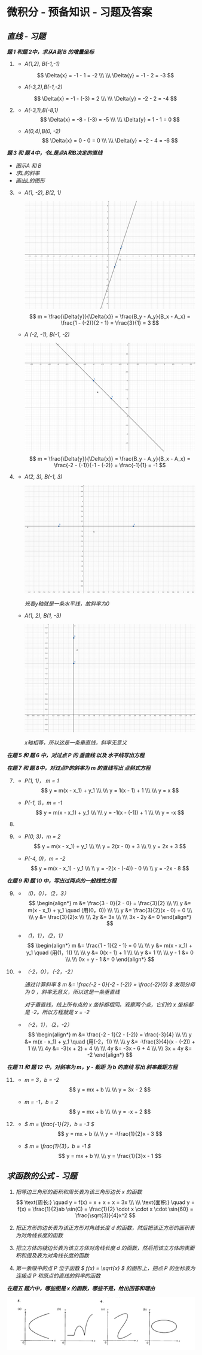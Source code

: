 # 微积分 - 预备知识 - 习题及答案


## ***直线 - 习题***

***题 1 和题 2中，求从A到 B 的增量坐标***

1. * *A(1,2), B(-1,-1)*

   $$
   \Delta{x} = -1 - 1 = -2
   \\\ \\\
   \Delta{y} = -1 - 2 = -3
   $$

   * *A(-3,2),B(-1,-2)*

   $$
   \Delta{x} = -1 - (-3) = 2
   \\\ \\\
   \Delta{y} = -2 - 2 = -4
   $$

2. * *A(-3,1),B(-8,1)*
     $$
     \Delta{x} = -8 - (-3) = -5
     \\\ \\\
     \Delta{y} = 1 - 1 = 0
     $$

   * *A(0,4),B(0, -2)*
     $$
     \Delta{x} = 0 - 0 = 0
     \\\ \\\
     \Delta{y} = -2 - 4 = -6
     $$

***题 3 和 题 4中，令L是点A和B决定的直线***

* *图示A 和 B*
* *求L的斜率*
* *画出L的图形*

3. * *A(1, -2), B(2, 1)*

     ![图示](https://raw.githubusercontent.com/vlicecream/cloudImage/main/image-20250809130926908.png)
     $$
     m = \frac{\Delta{y}}{\Delta{x}} = \frac{B_y - A_y}{B_x - A_x} = \frac{1 - (-2)}{2 - 1} = \frac{3}{1} = 3
     $$

   * *A (-2, -1), B(-1, -2)*

     ![图示](https://raw.githubusercontent.com/vlicecream/cloudImage/main/image-20250809132151041.png)
     $$
     m = \frac{\Delta{y}}{\Delta{x}} = \frac{B_y - A_y}{B_x - A_x} = \frac{-2 - (-1)}{-1 - (-2)} = \frac{-1}{1} = -1
     $$
     

4. * *A(2, 3), B(-1, 3)*

     ![图示](https://raw.githubusercontent.com/vlicecream/cloudImage/main/image-20250809132419562.png)

     *光看y轴就是一条水平线，故斜率为0*

   * *A(1, 2), B(1, -3)*

     ![图示](https://raw.githubusercontent.com/vlicecream/cloudImage/main/image-20250809132636210.png)

     *x轴相等，所以这是一条垂直线，斜率无意义*

***在题 5 和 题 6 中，对过点 P 的 垂直线 以及 水平线写出方程***

***在题 7 和 题 8中，对过点P的斜率为 m 的直线写出 点斜式方程***

7. * *P(1, 1)， m = 1*
     $$
     y = m(x - x_1) + y_1
     \\\ \\\
     y = 1(x - 1) + 1
     \\\ \\\
     y = x
     $$

   * *P(-1, 1)，m = -1*
     $$
     y = m(x - x_1) + y_1
     \\\ \\\
     y = -1(x - (-1)) + 1
     \\\ \\\
     y = -x
     $$

8. 

8. * *P(0, 3)，m = 2*
     $$
     y = m(x - x_1) + y_1
     \\\ \\\
     y = 2(x - 0) + 3
     \\\ \\
     y = 2x + 3
     $$

   * *P(-4, 0)，m = -2*
     $$
     y = m(x - x_1) - y_1
     \\\ \\
     y = -2(x - (-4)) - 0
     \\\ \\
     y = -2x - 8
     $$

***在题 9 和 题 10 中，写出过两点的一般线性方程***

9. * *（0，0），（2，3）*
     $$
     \begin{align*}
     m &= \frac{3 - 0}{2 - 0} = \frac{3}{2}
     \\\ \\\
     y &= m(x - x_1) + y_1 \quad (用(0，0))
     \\\ \\\
     y &= \frac{3}{2}(x - 0) + 0
     \\\ \\\
     y &= \frac{3}{2}x
     \\\ \\\
     2y &= 3x
     \\\ \\\
     3x - 2y &= 0
     \end{align*}
     $$

   * *（1，1），（2，1）*
     $$
     \begin{align*}
     m &= \frac{1 - 1}{2 - 1} = 0
     \\\ \\\
     y &= m(x - x_1) + y_1 \quad (用(1，1))
     \\\ \\\
     y &= 0(x - 1) + 1
     \\\ \\\
     y &= 1
     \\\ \\\
     y - 1 &= 0
     \\\ \\\
     0x + y - 1 &= 0
     \end{align*}
     $$

10. * *（-2，0），（-2，-2）*

      *通过计算斜率 $ m &= \frac{-2 - 0}{-2 - (-2)} = \frac{-2}{0} $ 发现分母为 0 ，斜率无意义，所以这是一条垂直线*

      *对于垂直线，线上所有点的 x 坐标都相同。观察两个点，它们的 x 坐标都是 -2。所以方程就是 x = -2*

    * *（-2，1），（2，-2）*
      $$
      \begin{align*}
      m &= \frac{-2 - 1}{2 - (-2)} = \frac{-3}{4}
      \\\ \\\
      y &= m(x - x_1) + y_1 \quad (用(-2，1))
      \\\ \\\
      y &= -\frac{3}{4}(x - (-2)) + 1
      \\\ \\\
      4y &= -3(x + 2) + 4
      \\\ \\\
      4y &= -3x - 6 + 4
      \\\ \\\
      3x + 4y &= -2
      \end{align*}
      $$

***在题 11 和 题 12 中，对斜率为 m，y - 截距 为 b 的直线 写出 斜率截距方程***

11. * *m = 3，b = -2*
      $$
      y = mx + b
      \\\ \\\
      y = 3x - 2
      $$

    * *m = -1，b = 2*
      $$
      y = mx + b
      \\\ \\\
      y = -x + 2
      $$

12. * *$ m = \frac{-1}{2}，b = -3 $*
      $$
      y = mx + b
      \\\ \\
      y = -\frac{1}{2}x - 3
      $$

    * *$ m = \frac{1}{3}，b = -1 $*
      $$
      y = mx + b
      \\\ \\\
      y = \frac{1}{3}x - 1
      $$

## ***求函数的公式 - 习题***

1. *把等边三角形的面积和周长表为该三角形边长 x 的函数*
   $$
   \text{周长:} \quad y = f(x) = x + x + x = 3x
   \\\ \\\
   \text{面积:} \quad y = f(x) = \frac{1}{2}ab \sin(C) = \frac{1}{2} \cdot x \cdot x \cdot \sin{60} = \frac{\sqrt{3}}{4}x^2
   $$

2. *把正方形的边长表为该正方形对角线长度 d 的函数，然后把该正方形的面积表为对角线长度的函数*

3. *把立方体的棱边长表为该立方体对角线长度 d 的函数，然后把该立方体的表面积和提及表为对角线长度的函数*

4. *第一象限中的点 P 位于函数 $ f(x) = \sqrt{x} $ 的图形上，把点 P 的坐标表为连接点 P 和原点的直线的斜率的函数*

***在题五 题六中，哪些图是 x 的函数，哪些不是，给出回答和理由***

![x 的函数](https://raw.githubusercontent.com/vlicecream/cloudImage/main/image-20250813231136656.png)

